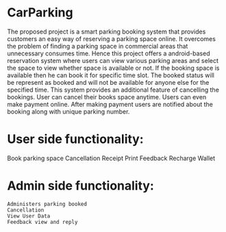 # CarParking
The proposed project is a smart parking booking system that provides customers an easy way of reserving a
parking space online. It overcomes the problem of finding a parking space in commercial areas that unnecessary
consumes time. Hence this project offers a android-based reservation system where users can view various
parking areas and select the space to view whether space is available or not. If the booking space is available then
he can book it for specific time slot. The booked status will be represent as booked and will not be available for
anyone else for the specified time. This system provides an additional feature of cancelling the bookings. User
can cancel their books space anytime. Users can even make payment online. After making payment users are
notified about the booking along with unique parking number.

# User side functionality:
   Book parking space
   Cancellation
   Receipt Print
   Feedback
   Recharge Wallet
 # Admin side functionality:
    Administers parking booked
    Cancellation
    View User Data
    Feedback view and reply
